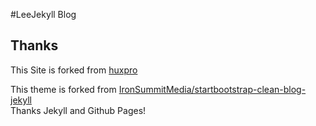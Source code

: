 #LeeJekyll Blog


## Thanks
This Site is forked from [huxpro](https://github.com/Huxpro/huxpro.github.io)

This theme is forked from [IronSummitMedia/startbootstrap-clean-blog-jekyll](https://github.com/IronSummitMedia/startbootstrap-clean-blog-jekyll)  
Thanks Jekyll and Github Pages!
